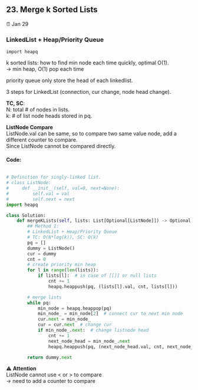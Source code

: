 ## 23. Merge k Sorted Lists

:alarm_clock: Jan 29

### LinkedList + Heap/Priority Queue

`import heapq`

k sorted lists: how to find min node each time quickly, optimal O(1). \
-> min heap, O(1) pop each time

priority queue only store the head of each linkedlist. 

3 steps for LinkedList (connection, cur change, node head change).

**TC, SC**:\
N: total # of nodes in lists.\
k: # of list node heads stored in pq.

**ListNode Compare**\
ListNode.val can be same, so to compare two same value node, add a different counter to compare. \
Since ListNode cannot be compared directly.

#### Code:
```python

# Definition for singly-linked list.
# class ListNode:
#     def __init__(self, val=0, next=None):
#         self.val = val
#         self.next = next
import heapq

class Solution:
    def mergeKLists(self, lists: List[Optional[ListNode]]) -> Optional[ListNode]:
        ## Method 1: 
        # LinkedList + Heap/Priority Queue
        # TC: O(N*log(k)), SC: O(k)
        pq = []
        dummy = ListNode()
        cur = dummy
        cnt = 0
        # create priority min heap
        for l in range(len(lists)):
            if lists[l]:  # in case of [[]] or null lists
                cnt += 1
                heapq.heappush(pq, (lists[l].val, cnt, lists[l]))

        # merge lists
        while pq:
            min_node = heapq.heappop(pq)
            min_node_ = min_node[2]  # connect cur to next min node
            cur.next = min_node_
            cur = cur.next  # change cur
            if min_node_.next:  # change listnode head
                cnt += 1
                next_node_head = min_node_.next
                heapq.heappush(pq, (next_node_head.val, cnt, next_node_head))

        return dummy.next

```

:warning: **Attention**\
ListNode cannot use < or > to compare\
-> need to add a counter to compare

